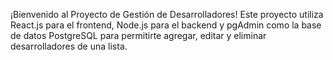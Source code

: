 ¡Bienvenido al Proyecto de Gestión de Desarrolladores! 
Este proyecto utiliza React.js para el frontend, Node.js para el backend y pgAdmin como la base de datos PostgreSQL para permitirte agregar, editar y eliminar desarrolladores de una lista.
